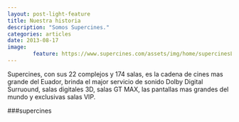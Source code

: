 ```yaml
---
layout: post-light-feature
title: Nuestra historia
description: "Somos Supercines."
categories: articles
date: 2013-08-17
image: 
        feature: https://www.supercines.com/assets/img/home/supercinesLogo.png
---
```

Supercines, con sus 22 complejos y 174 salas, es la cadena de cines mas grande del Euador, brinda el major servicio de sonido Dolby Digital Surruound, salas digitales 3D, salas GT MAX, las pantallas mas grandes del mundo y exclusivas salas VIP.
















###supercines


